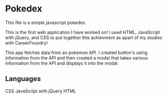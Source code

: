 
# Pokedex
This file is a simple javascript pokedex.

This is the first web application I have worked on! I used HTML, JavaScript with jQuery, and CSS to put together this achievment as apart of my studies with CareerFoundry!

This app fetches data from an pokemon API. I created button's using information from the API and then created a modal that takes various information from the API and displays it into the modal.

## Languages
CSS
JavaScript with jQuery
HTML

